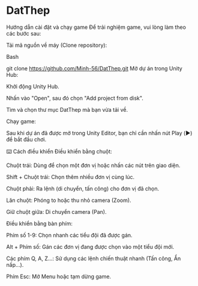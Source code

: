 ﻿# DatThep
Hướng dẫn cài đặt và chạy game
Để trải nghiệm game, vui lòng làm theo các bước sau:

Tải mã nguồn về máy (Clone repository):

Bash

git clone https://github.com/Minh-56/DatThep.git
Mở dự án trong Unity Hub:

Khởi động Unity Hub.

Nhấn vào "Open", sau đó chọn "Add project from disk".

Tìm và chọn thư mục DatThep mà bạn vừa tải về.

Chạy game:

Sau khi dự án đã được mở trong Unity Editor, bạn chỉ cần nhấn nút Play (▶️) để bắt đầu chơi.

⌨️ Cách điều khiển
Điều khiển bằng chuột:

Chuột trái: Dùng để chọn một đơn vị hoặc nhấn các nút trên giao diện.

Shift + Chuột trái: Chọn thêm nhiều đơn vị cùng lúc.

Chuột phải: Ra lệnh (di chuyển, tấn công) cho đơn vị đã chọn.

Lăn chuột: Phóng to hoặc thu nhỏ camera (Zoom).

Giữ chuột giữa: Di chuyển camera (Pan).

Điều khiển bằng bàn phím:

Phím số 1-9: Chọn nhanh các tiểu đội đã được gán.

Alt + Phím số: Gán các đơn vị đang được chọn vào một tiểu đội mới.

Các phím Q, A, Z...: Sử dụng các lệnh chiến thuật nhanh (Tấn công, Ẩn nấp...).

Phím Esc: Mở Menu hoặc tạm dừng game.